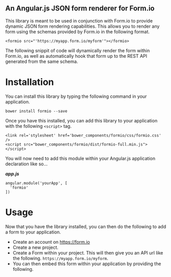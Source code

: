 An Angular.js JSON form renderer for Form.io
--------------------------------------------
This library is meant to be used in conjunction with Form.io to provide dynamic JSON form rendering capabilities. This
allows you to render any form using the schemas provided by Form.io in the following format.

```
<formio src="'https://myapp.form.io/myform'"></formio>
```

The following snippit of code will dynamically render the form within Form.io, as well as automatically hook that form
up to the REST API generated from the same schema.

Installation
===================
You can install this library by typing the following command in your application.

```
bower install formio --save
```

Once you have this installed, you can add this library to your application with the following ```<script>``` tag.

```
<link rel='stylesheet' href='bower_components/formio/css/formio.css' />
<script src="bower_components/formio/dist/formio-full.min.js"></script>
```

You will now need to add this module within your Angular.js application declaration like so...

***app.js***
```
angular.module('yourApp', [
  'formio'
])
```

Usage
====================
Now that you have the library installed, you can then do the following to add a form to your application.

  - Create an account on https://form.io
  - Create a new project.
  - Create a Form within your project. This will then give you an API url like the following. ```https://myapp.form.io/myform```.
  - You can then embed this form within your application by providing the following.
  
  ```<formio src="'https://myapp.form.io/myform'"></formio>
